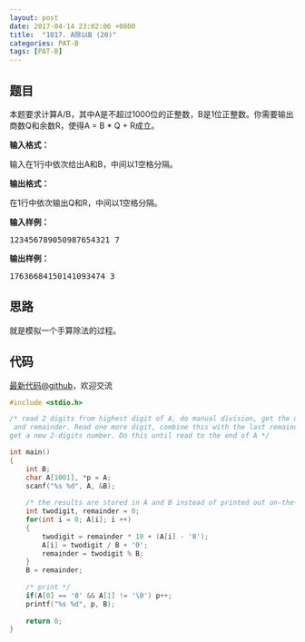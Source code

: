 ```yaml
---
layout: post
date: 2017-04-14 23:02:06 +0800
title:  "1017. A除以B (20)"
categories: PAT-B
tags: [PAT-B]
---
```


## 题目

<div id="problemContent">
<p>
本题要求计算A/B，其中A是不超过1000位的正整数，B是1位正整数。你需要输出商数Q和余数R，使得A = B * Q + R成立。</p>
<p><b>
输入格式：
</b></p>
<p>输入在1行中依次给出A和B，中间以1空格分隔。
</p>
<p><b>
输出格式：
</b></p>
<p>在1行中依次输出Q和R，中间以1空格分隔。
</p>
<b>输入样例：</b><pre>
123456789050987654321 7
</pre>
<b>输出样例：</b><pre>
17636684150141093474 3
</pre>
</div>

## 思路

就是模拟一个手算除法的过程。

## 代码

[最新代码@github](https://github.com/OliverLew/PAT/blob/master/PATBasic/1017.c)，欢迎交流
```c
#include <stdio.h>

/* read 2 digits from highest digit of A, do manual division, get the quotient
 and remainder. Read one more digit, combine this with the last remainder to
get a new 2-digits number. Do this until read to the end of A */

int main()
{
    int B;
    char A[1001], *p = A;
    scanf("%s %d", A, &B);
    
    /* the results are stored in A and B instead of printed out on-the-fly */
    int twodigit, remainder = 0;
    for(int i = 0; A[i]; i ++)
    {
        twodigit = remainder * 10 + (A[i] - '0');
        A[i] = twodigit / B + '0';
        remainder = twodigit % B;
    }
    B = remainder;
    
    /* print */
    if(A[0] == '0' && A[1] != '\0') p++;
    printf("%s %d", p, B);
    
    return 0;
}

```